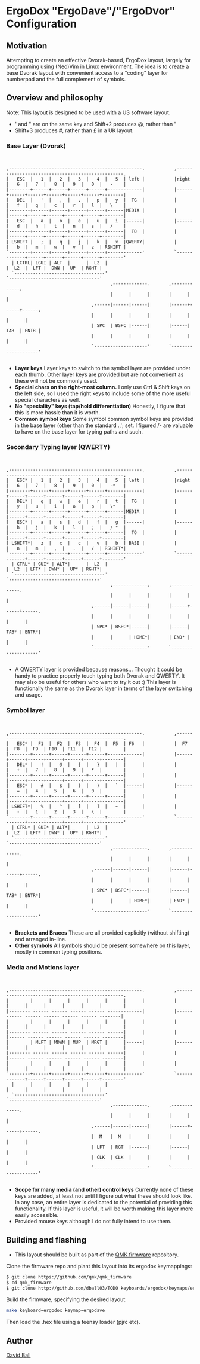 # ErgoDox "ErgoDave"/"ErgoDvor" Configuration

## Motivation

Attempting to create an effective Dvorak-based, ErgoDox layout, largely for programming using (Neo)Vim in Linux environment.
The idea is to create a base Dvorak layout with convenient access to a "coding" layer for numberpad and the full complement of symbols.

## Overview and philosophy

Note: This layout is designed to be used with a US software layout.
* ' and " are on the same key and Shift+2 produces @, rather than "
* Shift+3 produces #, rather than £ in a UK layout.

### Base Layer (Dvorak)

<pre><code>

,--------------------------------------------------.           ,--------------------------------------------------.
|   ESC  |   1  |   2  |   3  |   4  |   5  | left |           |right |   6  |   7  |   8  |   9  |   0  |   -    |
|--------+------+------+------+------+-------------|           |------+------+------+------+------+------+--------|
|   DEL  |   '  |   ,  |   .  |   p  |   y  |  TG  |           |      |   f  |   g  |   c  |   r  |   l  |   \    |
|--------+------+------+------+------+------|MEDIA |           |      |------+------+------+------+------+--------|
|   ESC  |   a  |   o  |   e  |   u  |   i  |------|           |------|   d  |   h  |   t  |   n  |   s  |   /    |
|--------+------+------+------+------+------|  TO  |           |      |------+------+------+------+------+--------|
| LSHIFT |   ;  |   q  |   j  |   k  |   x  |QWERTY|           |      |   b  |   m  |   w  |   v  |   z  | RSHIFT |
`--------+------+------+------+------+-------------'           `-------------+------+------+------+------+--------'
  | LCTRL| LGUI | ALT  |      |  L2  |                                       |  L2  |  LFT |  DWN |  UP  | RGHT |
  `----------------------------------'                                       `----------------------------------'
                                       ,-------------.       ,-------------.
                                       |      |      |       |      |      |
                                ,------|------|------|       |------+------+------.
                                |      |      |      |       |      |      |      |
                                | SPC  | BSPC |------|       |------| TAB  | ENTR |
                                |      |      |      |       |      |      |      |
                                `--------------------'       `--------------------'

</pre></code>

* **Layer keys** Layer keys to switch to the symbol layer are provided under each thumb. Other layer keys are provided but are not convenient as these will not be commonly used.
* **Special chars on the right-most column.** I only use Ctrl & Shift keys on the left side, so I used the right keys to include some of the more useful special characters as well.
* **No "speciality" keys (tap/hold differentiation)** Honestly, I figure that this is more hassle than it is worth.
* **Common symbol keys** Some symbol common symbol keys are provided in the base layer (other than the standard .,'; set. I figured /\- are valuable to have on the base layer for typing paths and such.

### Secondary Typing layer (QWERTY)

<pre><code>

,--------------------------------------------------.           ,--------------------------------------------------.
|   ESC* |   1  |   2  |   3  |   4  |   5  | left |           |right |   6  |   7  |   8  |   9  |   0  |   -*   |
|--------+------+------+------+------+-------------|           |------+------+------+------+------+------+--------|
|   DEL* |   q  |   w  |   e  |   r  |   t  |  TG  |           |      |   y  |   u  |   i  |   o  |   p  |   \*   |
|--------+------+------+------+------+------|MEDIA |           |      |------+------+------+------+------+--------|
|   ESC* |   a  |   s  |   d  |   f  |   g  |------|           |------|   h  |   j  |   k  |   l  |   ;  |   / *  |
|--------+------+------+------+------+------|  TO  |           |      |------+------+------+------+------+--------|
| LSHIFT*|   z  |   x  |   c  |   v  |   b  | BASE |           |      |   n  |   m  |   ,  |   .  |   /  | RSHIFT*|
`--------+------+------+------+------+-------------'           `-------------+------+------+------+------+--------'
  | CTRL* | GUI* | ALT*|      |  L2  |                                       |  L2  | LFT* | DWN* |  UP* | RGHT*|
  `----------------------------------'                                       `----------------------------------'
                                       ,-------------.       ,-------------.
                                       |      |      |       |      |      |
                                ,------|------|------|       |------+------+------.
                                |      |      |      |       |      |      |      |
                                | SPC* | BSPC*|------|       |------| TAB* | ENTR*|
                                |      |      | HOME*|       | END* |      |      |
                                `--------------------'       `--------------------'

</pre></code>

* A QWERTY layer is provided because reasons... Thought it could be handy to practice properly touch typing both Dvorak and QWERTY. It may also be useful for others who want to try it out :) This layer is functionally the same as the Dvorak layer in terms of the layer switching and usage.

### Symbol layer

<pre><code>

,--------------------------------------------------.           ,--------------------------------------------------.
|   ESC* |  F1  |  F2  |  F3  |  F4  |  F5  | F6   |           |  F7  |  F8  |  F9  | F10  | F11  |  F12 |        |
|--------+------+------+------+------+-------------|           |------+------+------+------+------+------+--------|
|   DEL* |   !  |   @  |   {  |   }  |   |  |      |           |      |   +  |   7  |   8  |   9  |   *  |        |
|--------+------+------+------+------+------|      |           |      |------+------+------+------+------+--------|
|   ESC* |   #  |   $  |   (  |   )  |   `  |------|           |------|   =  |   4  |   5  |   6  |   0  |        |
|--------+------+------+------+------+------|      |           |      |------+------+------+------+------+--------|
| LSHIFT*|   %  |   ^  |   [  |   ]  |   ~  |      |           |      |   -  |   1  |   2  |   3  |   \  |        |
`--------+------+------+------+------+-------------'           `-------------+------+------+------+------+--------'
  | CTRL* | GUI* | ALT*|      |  L2  |                                       |  L2  | LFT* | DWN* |  UP* | RGHT*|
  `----------------------------------'                                       `----------------------------------'
                                       ,-------------.       ,-------------.
                                       |      |      |       |      |      |
                                ,------|------|------|       |------+------+------.
                                |      |      |      |       |      |      |      |
                                | SPC* | BSPC*|------|       |------| TAB* | ENTR*|
                                |      |      | HOME*|       | END* |      |      |
                                `--------------------'       `--------------------'

</pre></code>

* **Brackets and Braces** These are all provided explicitly (without shifting) and arranged in-line.
* **Other symbols** All symbols should be present somewhere on this layer, mostly in common typing positions.

### Media and Motions layer

<pre><code>

,--------------------------------------------------.           ,--------------------------------------------------.
|        |      |      |      |      |      |      |           |      |      |      |      |      |      |        |
|-------- ------ ------ ------ ------ -------------|           |------ ------ ------ ------ ------ ------ --------|
|        |      |      |      |      |      |      |           |      |      |      |      |      |      |        |
|-------- ------ ------ ------ ------ ------|      |           |      |------ ------ ------ ------ ------ --------|
|        | MLFT | MDWN | MUP  | MRGT |      |------|           |------|      |      |      |      |      |        |
|-------- ------ ------ ------ ------ ------|      |           |      |------ ------ ------ ------ ------ --------|
|        |      |      |      |      |      |      |           |      |      |      |      |      |      |        |
`--------+------+------+------+------+-------------'           `-------------+------+------+------+------+--------'
  |      |      |      |      |      |                                       |      |      |      |      |      |
  `----------------------------------'                                       `----------------------------------'
                                       ,-------------.       ,-------------.
                                       |      |      |       |      |      |
                                ,------|------|------|       |------+------+------.
                                |  M   |  M   |      |       |      |      |      |
                                | LFT  | RGT  |------|       |------|      |      |
                                | CLK  | CLK  |      |       |      |      |      |
                                `--------------------'       `--------------------'

</pre></code>

* **Scope for many media (and other) control keys** Currently none of these keys are added, at least not until I figure out what these should look like. In any case, an entire layer is dedicated to the potential of providing this functionality. If this layer is useful, it will be worth making this layer more easily accessible.
* Provided mouse keys although I do not fully intend to use them.

## Building and flashing

* This layout should be built as part of the [QMK firmware](https://github.com/qmk/qmk_firmware) repository.

Clone the firmware repo and plant this layout into its ergodox keymappings:
```bash
$ git clone https://github.com/qmk/qmk_firmware
$ cd qmk_firmware
$ git clone http://github.com/dball03/TODO keyboards/ergodox/keymaps/ergodave
```

Build the firmware, specifying the desired layout:
```bash
make keyboard=ergodox keymap=ergodave
```

Then load the .hex file using a teensy loader (pjrc etc).


## Author

[David Ball](https://github.com/dball03)
